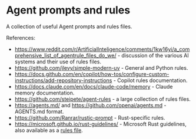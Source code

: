 # Agent prompts and rules

A collection of useful Agent prompts and rules files.

References:

- https://www.reddit.com/r/ArtificialInteligence/comments/1kw16yi/a_comprehensive_list_of_agentrule_files_do_we/ - discussion of the various AI systems and their use of rules files.
- https://github.com/jlevy/simple-modern-uv - General and Python rules.
- https://docs.github.com/en/copilot/how-tos/configure-custom-instructions/add-repository-instructions - Copilot rules documentation.
- https://docs.claude.com/en/docs/claude-code/memory - Claude memory documentation.
- https://github.com/steipete/agent-rules - a large collection of rules files.
- https://agents.md/ and https://github.com/openai/agents.md - AGENTS.md format.
- https://github.com/Ranrar/rustic-prompt - Rust-specific rules.
- https://microsoft.github.io/rust-guidelines/ - Microsoft Rust guidelines, also available as a [rules file](https://microsoft.github.io/rust-guidelines/agents/all.txt).
